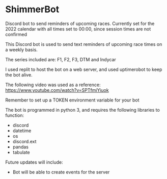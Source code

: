 # ShimmerBot
Discord bot to send reminders of upcoming races. Currently set for the 2022 calendar with all times set to 00:00, since session times are not confirmed

This Discord bot is used to send text reminders of upcoming race times on a weekly basis.

The series included are: F1, F2, F3, DTM and Indycar

I used replit to host the bot on a web server, and used uptimerobot to keep the bot alive.

The following video was used as a reference: https://www.youtube.com/watch?v=SPTfmiYiuok

Remember to set up a TOKEN environment variable for your bot

The bot is programmed in python 3, and requires the following libraries to function:
- discord
- datetime
- os
- discord.ext
- pandas
- tabulate

Future updates will include:
- Bot will be able to create events for the server
